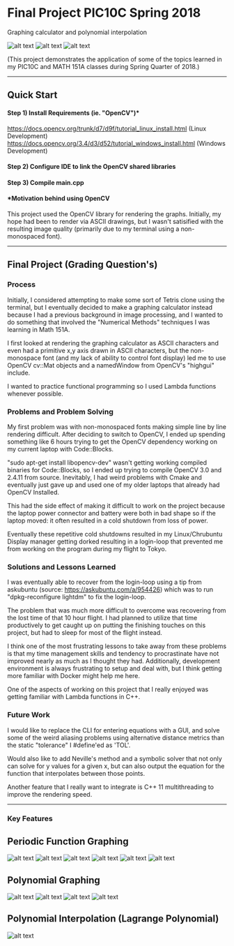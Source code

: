 # Final Project PIC10C Spring 2018  
Graphing calculator and polynomial interpolation

![alt text](https://raw.githubusercontent.com/ncantrell/pic10cfinalproject/master/menu1.png)
![alt text](https://raw.githubusercontent.com/ncantrell/pic10cfinalproject/master/menu2.png)
![alt text](https://raw.githubusercontent.com/ncantrell/pic10cfinalproject/master/polynomial2.png)

(This project demonstrates the application of some of the topics learned in my PIC10C and MATH 151A classes during Spring Quarter of 2018.)

----

## Quick Start
#### Step 1) Install Requirements (ie. "OpenCV")*
https://docs.opencv.org/trunk/d7/d9f/tutorial_linux_install.html (Linux Development)
https://docs.opencv.org/3.4/d3/d52/tutorial_windows_install.html (Windows Development)
#### Step 2) Configure IDE to link the OpenCV shared libraries
#### Step 3) Compile main.cpp

#### *Motivation behind using OpenCV
This project used the OpenCV library for rendering the graphs. Initially, my hope had been to render via ASCII drawings, but I wasn't satisified with the resulting image quality (primarily due to my terminal using a non-monospaced font).

----
## Final Project (Grading Question's)

### Process
Initially, I considered attempting to make some sort of Tetris clone using the terminal, but I eventually decided to make a graphing calculator instead because I had a previous background in image processing, and I wanted to do something that involved the "Numerical Methods" techniques I was learning in Math 151A.

I first looked at rendering the graphing calculator as ASCII characters and even had a primitive x,y axis drawn in ASCII characters, but the non-monospace font (and my lack of ability to control font display) led me to use OpenCV cv::Mat objects and a namedWindow from OpenCV's "highgui" include.

I wanted to practice functional programming so I used Lambda functions whenever possible. 

### Problems and Problem Solving
My first problem was with non-monospaced fonts making simple line by line rendering difficult.
After deciding to switch to OpenCV, I ended up spending something like 6 hours trying to get the OpenCV dependency working on my current laptop with Code::Blocks. 

"sudo apt-get install libopencv-dev" wasn't getting working compiled binaries for Code::Blocks, so I ended up trying to compile OpenCV 3.0 and 2.4.11 from source. Inevitably, I had weird problems with Cmake and eventually just gave up and used one of my older laptops that already had OpenCV Installed.

This had the side effect of making it difficult to work on the project because the laptop power connector and battery were both in bad shape so if the laptop moved: it often resulted in a cold shutdown from loss of power. 

Eventually these repetitive cold shutdowns resulted in my Linux/Chrubuntu Display manager getting dorked resulting in a login-loop that prevented me from working on the program during my flight to Tokyo.

### Solutions and Lessons Learned
I was eventually able to recover from the login-loop using a tip from askubuntu (source: https://askubuntu.com/a/954426) which was to run "dpkg-reconfigure lightdm" to fix the login-loop.

The problem that was much more difficult to overcome was recovering from the lost time of that 10 hour flight. I had planned to utilize that time productively to get caught up on putting the finishing touches on this project, but had to sleep for most of the flight instead.

I think one of the most frustrating lessons to take away from these problems is that my time management skills and tendency to procrastinate have not improved nearly as much as I thought they had. Additionally, development environment is always frustrating to setup and deal with, but I think getting more familiar with Docker might help me here.

One of the aspects of working on this project that I really enjoyed was getting familiar with Lambda functions in C++.

### Future Work
I would like to replace the CLI for entering equations with a GUI, and solve some of the weird aliasing problems using alternative distance metrics than the static "tolerance" I #define'ed as 'TOL'. 

Would also like to add Neville's method and a symbolic solver that not only can solve for y values for a given x, but can also output the equation for the function that interpolates between those points.

Another feature that I really want to integrate is C++ 11 multithreading to improve the rendering speed.

----
### Key Features
## Periodic Function Graphing
![alt text](https://raw.githubusercontent.com/ncantrell/pic10cfinalproject/master/Periodic1.png)
![alt text](https://raw.githubusercontent.com/ncantrell/pic10cfinalproject/master/Periodic2.png)
![alt text](https://raw.githubusercontent.com/ncantrell/pic10cfinalproject/master/Periodic5.png)
![alt text](https://raw.githubusercontent.com/ncantrell/pic10cfinalproject/master/Periodic6.png)
![alt text](https://raw.githubusercontent.com/ncantrell/pic10cfinalproject/master/Periodic3.png)
![alt text](https://raw.githubusercontent.com/ncantrell/pic10cfinalproject/master/Periodic4.png)

## Polynomial Graphing
![alt text](https://raw.githubusercontent.com/ncantrell/pic10cfinalproject/master/polynomial1.png)
![alt text](https://raw.githubusercontent.com/ncantrell/pic10cfinalproject/master/polynomial2.png)
![alt text](https://raw.githubusercontent.com/ncantrell/pic10cfinalproject/master/polynomial3.png)
![alt text](https://raw.githubusercontent.com/ncantrell/pic10cfinalproject/master/polynomial4.png)

## Polynomial Interpolation (Lagrange Polynomial)
![alt text](https://raw.githubusercontent.com/ncantrell/pic10cfinalproject/master/lagrange1.png)

 
